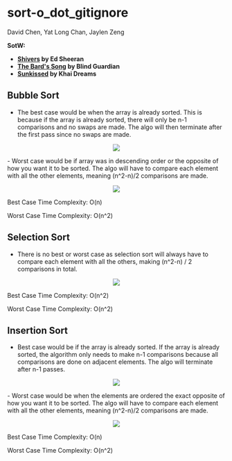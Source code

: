 # sort-o_dot_gitignore
David Chen, Yat Long Chan, Jaylen Zeng

**SotW:**
* **[Shivers](https://open.spotify.com/track/6bQfNiqyCX7UaQSvVVGo4I?si=468fc2d442674c54) by Ed Sheeran**
* **[The Bard's Song](https://open.spotify.com/track/7xPGvZaG9W7UOrCgEwbONe?si=555898783a42482c) by Blind Guardian**
* **[Sunkissed](https://www.youtube.com/watch?v=dQw4w9WgXcQ) by Khai Dreams**

## Bubble Sort

- The best case would be when the array is already sorted. This is because if the array is already sorted, there will only be n-1 comparisons and no swaps are made. The algo will then terminate after the first pass since no swaps are made.
<p align="center">
  <img src="https://cdn.discordapp.com/attachments/623253110285926443/929784320476971038/unknown.png" />
</p>
- Worst case would be if array was in descending order or the opposite of how you want it to be sorted. The algo will have to compare each element with all the other elements, meaning (n^2-n)/2 comparisons are made.
<p align="center">
  <img src="https://cdn.discordapp.com/attachments/623253110285926443/929812721522843658/unknown.png" />
</p>
Best Case Time Complexity: O(n)

Worst Case Time Complexity: O(n^2)

## Selection Sort

- There is no best or worst case as selection sort will always have to compare each element with all the others, making (n^2-n) / 2 comparisons in total.
<p align="center">
  <img src="https://cdn.discordapp.com/attachments/623253110285926443/929814557810122772/unknown.png" />
</p>
Best Case Time Complexity: O(n^2)

Worst Case Time Complexity: O(n^2)

## Insertion Sort

- Best case would be if the array is already sorted. If the array is already sorted, the algorithm only needs to make n-1 comparisons because all comparisons are done on adjacent elements. The algo will terminate after n-1 passes.
<p align="center">
  <img src="https://cdn.discordapp.com/attachments/623253110285926443/929814930474012773/unknown.png" />
</p>
- Worst case would be when the elements are ordered the exact opposite of how you want it to be sorted. The algo will have to compare each element with all the other elements, meaning (n^2-n)/2 comparisons are made.
<p align="center">
  <img src="https://cdn.discordapp.com/attachments/623253110285926443/929814977823514654/unknown.png" />
</p>
Best Case Time Complexity: O(n)

Worst Case Time Complexity: O(n^2)
